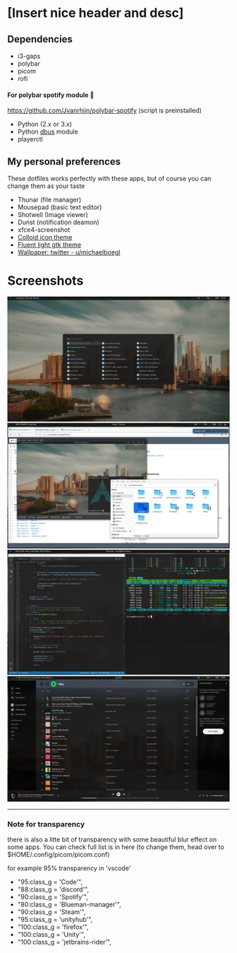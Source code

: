 # [Insert nice header and desc]


## Dependencies
- i3-gaps
- polybar
- picom
- rofi


#### For polybar spotify module 🎵

https://github.com/Jvanrhijn/polybar-spotify
(script is preinstalled)

- Python (2.x or 3.x)
- Python [dbus](https://pypi.org/project/dbus-python/ "dbus") module
- playerctl


## My personal preferences
These dotfiles works perfectly with these apps, but of course you can change them as your taste

- Thunar (file manager)
- Mousepad (basic text editor)
- Shotwell (Image viewer)
- Dunst (notification deamon)
- xfce4-screenshot
- [Colloid icon theme](https://github.com/vinceliuice/Colloid-icon-theme "Colloid icon theme")
- [Fluent light gtk theme](https://github.com/vinceliuice/Fluent-gtk-theme "Fluent light")
- [Wallpaper: twitter - u/michaelboegl](https://twitter.com/michaelboegl/status/1607831306838097920?s=20 "Wallpaper twitter - u/michaelboegl")

# Screenshots
[![Home](https://raw.githubusercontent.com/nizamsaltan/dotfiles/main/Screenshot_2023-01-21_12-29-15.png "Home")](https://raw.githubusercontent.com/nizamsaltan/dotfiles/main/Screenshot_2023-01-21_12-29-15.png "Home")
[![Thunar & Shotwell](https://raw.githubusercontent.com/nizamsaltan/dotfiles/main/Screenshot_2023-01-21_12-17-46.png "Thunar & Shotwell")](https://raw.githubusercontent.com/nizamsaltan/dotfiles/main/Screenshot_2023-01-21_12-17-46.png "Thunar & Shotwell")
[![Code](https://raw.githubusercontent.com/nizamsaltan/dotfiles/main/Screenshot_2023-01-21_12-07-25.png "Code")](https://raw.githubusercontent.com/nizamsaltan/dotfiles/main/Screenshot_2023-01-21_12-07-25.png "Code")
[![Spotify](https://raw.githubusercontent.com/nizamsaltan/dotfiles/main/Screenshot_2023-01-21_12-03-56.png "Spotify")](https://raw.githubusercontent.com/nizamsaltan/dotfiles/main/Screenshot_2023-01-21_12-03-56.png "Spotify")

------------

### Note for transparency
there is also a litte bit of transparency with some beautiful blur effect on some apps. You can check full list is in here (to change them, head over to $HOME/.config/picom/picom.conf)

for example 95% transparency in 'vscode'
- "95:class_g = 'Code'",
- "88:class_g = 'discord'",
- "90:class_g = 'Spotify'",
- "80:class_g = 'Blueman-manager'",
- "90:class_g = 'Steam'",
- "95:class_g = 'unityhub'",
- "100:class_g = 'firefox'",
- "100:class_g = 'Unity'",
- "100:class_g = 'jetbrains-rider'",
